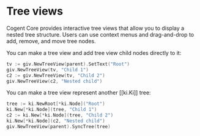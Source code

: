# Tree views

Cogent Core provides interactive tree views that allow you to display a nested tree structure. Users can use context menus and drag-and-drop to add, remove, and move tree nodes.

You can make a tree view and add tree view child nodes directly to it:

```Go
tv := giv.NewTreeView(parent).SetText("Root")
giv.NewTreeView(tv, "Child 1")
c2 := giv.NewTreeView(tv, "Child 2")
giv.NewTreeView(c2, "Nested child")
```

You can make a tree view represent another [[ki.Ki]] tree:

```Go
tree := ki.NewRoot[*ki.Node]("Root")
ki.New[*ki.Node](tree, "Child 1")
c2 := ki.New[*ki.Node](tree, "Child 2")
ki.New[*ki.Node](c2, "Nested child")
giv.NewTreeView(parent).SyncTree(tree)
```
